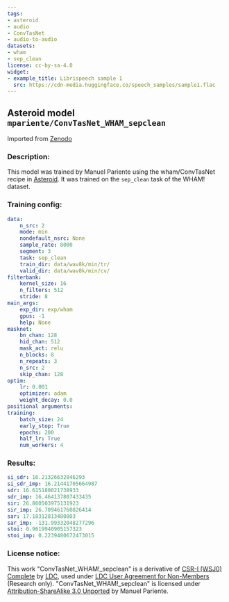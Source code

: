 ```yaml
---
tags:
- asteroid
- audio
- ConvTasNet
- audio-to-audio
datasets:
- wham
- sep_clean
license: cc-by-sa-4.0
widget:
- example_title: Librispeech sample 1
  src: https://cdn-media.huggingface.co/speech_samples/sample1.flac
---
```


## Asteroid model `mpariente/ConvTasNet_WHAM_sepclean`
Imported from [Zenodo](https://zenodo.org/record/3862942)

### Description:
This model was trained by Manuel Pariente 
using the wham/ConvTasNet recipe in [Asteroid](https://github.com/asteroid-team/asteroid).
It was trained on the `sep_clean` task of the WHAM! dataset.

### Training config:
```yaml
data:
    n_src: 2
    mode: min
    nondefault_nsrc: None
    sample_rate: 8000
    segment: 3
    task: sep_clean
    train_dir: data/wav8k/min/tr/
    valid_dir: data/wav8k/min/cv/
filterbank:
    kernel_size: 16
    n_filters: 512
    stride: 8
main_args:
    exp_dir: exp/wham
    gpus: -1
    help: None
masknet:
    bn_chan: 128
    hid_chan: 512
    mask_act: relu
    n_blocks: 8
    n_repeats: 3
    n_src: 2
    skip_chan: 128
optim:
    lr: 0.001
    optimizer: adam
    weight_decay: 0.0
positional arguments:
training:
    batch_size: 24
    early_stop: True
    epochs: 200
    half_lr: True
    num_workers: 4
```

### Results:
```yaml
si_sdr: 16.21326632846293
si_sdr_imp: 16.21441705664987
sdr: 16.615180021738933
sdr_imp: 16.464137807433435
sir: 26.860503975131923
sir_imp: 26.709461760826414
sar: 17.18312813480803
sar_imp: -131.99332048277296
stoi: 0.9619940905157323
stoi_imp: 0.2239480672473015
```

### License notice:
This work "ConvTasNet_WHAM!_sepclean" is a derivative of [CSR-I (WSJ0) Complete](https://catalog.ldc.upenn.edu/LDC93S6A)
by [LDC](https://www.ldc.upenn.edu/), used under [LDC User Agreement for 
Non-Members](https://catalog.ldc.upenn.edu/license/ldc-non-members-agreement.pdf) (Research only). 
"ConvTasNet_WHAM!_sepclean" is licensed under [Attribution-ShareAlike 3.0 Unported](https://creativecommons.org/licenses/by-sa/3.0/)
by Manuel Pariente.